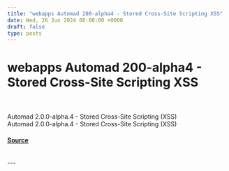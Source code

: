 ```yaml
---
title: "webapps Automad 200-alpha4 - Stored Cross-Site Scripting XSS"
date: Wed, 26 Jun 2024 00:00:00 +0000
draft: false
type: posts
---
```

# webapps Automad 200-alpha4 - Stored Cross-Site Scripting XSS

<br/>

<br/>
Automad 2.0.0-alpha.4 - Stored Cross-Site Scripting (XSS)
<br/>
Automad 2.0.0-alpha.4 - Stored Cross-Site Scripting (XSS)

#### [Source](https://www.exploit-db.com/exploits/52056)

<br/>
---
